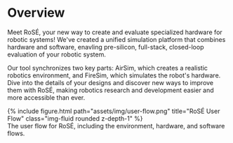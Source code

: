 # Overview 

Meet RoSÉ, your new way to create and evaluate specialized hardware for robotic systems! We've created a unified simulation platform that combines hardware and software, enavling pre-silicon, full-stack, closed-loop evaluation of your robotic system. 

Our tool synchronizes two key parts: AirSim, which creates a realistic robotics environment, and FireSim, which simulates the robot's hardware.  Dive into the details of your designs and discover new ways to improve them with RoSÉ, making robotics research and development easier and more accessible than ever.

<div class="row">
    <div class="col-sm mt-3 mt-md-0">
        {% include figure.html path="assets/img/user-flow.png" title="RoSÉ User Flow" class="img-fluid rounded z-depth-1" %}
    </div>
</div>
<div class="caption">
    The user flow for RoSÉ, including the environment, hardware, and software flows.
</div>

